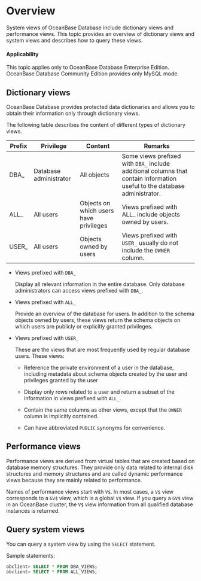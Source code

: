 # Overview

System views of OceanBase Database include dictionary views and performance views. This topic provides an overview of dictionary views and system views and describes how to query these views.

<main id="notice" >
    <h4>Applicability</h4>
    <p>This topic applies only to OceanBase Database Enterprise Edition. OceanBase Database Community Edition provides only MySQL mode. </p>
  </main>

## Dictionary views


OceanBase Database provides protected data dictionaries and allows you to obtain their information only through dictionary views.

The following table describes the content of different types of dictionary views.

| **Prefix** | **Privilege**          | **Content**                            | **Remarks**                                                                                                               |
|------------|------------------------|----------------------------------------|---------------------------------------------------------------------------------------------------------------------------|
| DBA_       | Database administrator | All objects                            | Some views prefixed with `DBA_` include additional columns that contain information useful to the database administrator. |
| ALL_       | All users              | Objects on which users have privileges | Views prefixed with ALL_ include objects owned by users.                                                                  |
| USER_      | All users              | Objects owned by users                 | Views prefixed with `USER_` usually do not include the `OWNER` column.                                                    |

* Views prefixed with `DBA_`

   Display all relevant information in the entire database. Only database administrators can access views prefixed with `DBA_`.

* Views prefixed with `ALL_`

   Provide an overview of the database for users. In addition to the schema objects owned by users, these views return the schema objects on which users are publicly or explicitly granted privileges.

* Views prefixed with `USER_`

   These are the views that are most frequently used by regular database users. These views:
   * Reference the private environment of a user in the database, including metadata about schema objects created by the user and privileges granted by the user

   * Display only rows related to a user and return a subset of the information in views prefixed with `ALL_`.

   * Contain the same columns as other views, except that the `OWNER` column is implicitly contained.

   * Can have abbreviated `PUBLIC` synonyms for convenience.

## Performance views

Performance views are derived from virtual tables that are created based on database memory structures. They provide only data related to internal disk structures and memory structures and are called dynamic performance views because they are mainly related to performance.

Names of performance views start with `V$`. In most cases, a `V$` view corresponds to a `GV$` view, which is a global `V$` view. If you query a `GV$` view in an OceanBase cluster, the `V$` view information from all qualified database instances is returned.

## Query system views

You can query a system view by using the `SELECT` statement.

Sample statements:

```sql
obclient> SELECT * FROM DBA_VIEWS;
obclient> SELECT * FROM ALL_VIEWS;
```
